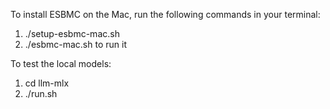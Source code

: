 To install ESBMC on the Mac, run the following commands in your terminal:

1. ./setup-esbmc-mac.sh
2. ./esbmc-mac.sh to run it

To test the local models:
1. cd llm-mlx
1. ./run.sh
